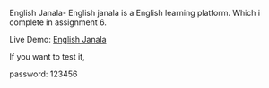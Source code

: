 English Janala-
English janala is a English learning platform. Which i complete in assignment 6. 

 Live Demo: [English Janala](https://english-janala-a6-by-rakib-1.netlify.app)

If you want to test it, 

password: 123456
